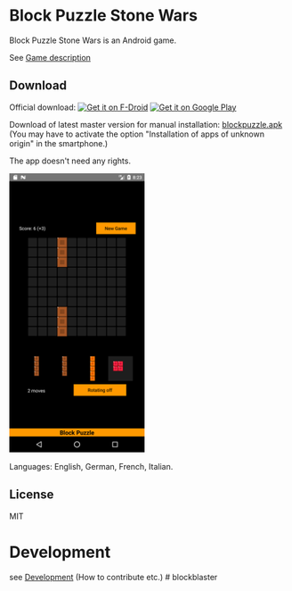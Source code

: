 # Block Puzzle Stone Wars
Block Puzzle Stone Wars is an Android game.

See [Game description](https://github.com/SoltauFintel/blockpuzzle/blob/master/fastlane/metadata/android/en-US/full_description.txt)

## Download
Official download: [<img src="https://fdroid.gitlab.io/artwork/badge/get-it-on.png"
     alt="Get it on F-Droid"
     height="80">](https://www.f-droid.org/packages/de.mwvb.blockpuzzle/) <a href='https://play.google.com/store/apps/details?id=de.mwvb.blockpuzzle&pcampaignid=pcampaignidMKT-Other-global-all-co-prtnr-py-PartBadge-Mar2515-1'><img alt='Get it on Google Play' src='https://play.google.com/intl/en_us/badges/static/images/badges/en_badge_web_generic.png' height='80'/></a>

Download of latest master version for manual installation:
[blockpuzzle.apk](http://mwvb.de/store/blockpuzzle.apk) (You may have to activate the option
"Installation of apps of unknown origin" in the smartphone.)

The app doesn't need any rights.

<img src="https://raw.githubusercontent.com/SoltauFintel/blockpuzzle/master/fastlane/metadata/android/en-US/images/phoneScreenshots/1.png" height="500">

Languages: English, German, French, Italian.

## License
MIT

# Development
see [Development](https://github.com/SoltauFintel/blockpuzzle/blob/master/CONTRIBUTING.md) (How to contribute etc.)
#   b l o c k b l a s t e r 
 
 